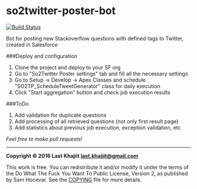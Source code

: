 # so2twitter-poster-bot

[![Build Status](https://travis-ci.org/last-khajiit/so2twitter-poster-bot.svg?branch=master)](https://travis-ci.org/last-khajiit/so2twitter-poster-bot)

Bot for posting new Stackoverflow questions with defined tags to Twitter, created in Salesforce

###Deploy and configuration 
1. Clone the project and deploy to your SF org
2. Go to "So2Twitter Poster settings" tab and fill all the necessary settings 
3. Go to Setup -> Develop -> Apex Classes and schedule "SO2TP_ScheduleTweetGenerator" class for daily execution
4. Click "Start aggregation" button and check job execution results

###ToDo
1. Add validation for duplicate questions
2. Add processing of all retrieved questions (not only first result page)
3. Add statistics about previous job execution, exception validation, etc


*Feel free to make pull requests!*


---

**Copyright © 2016 Last Khajiit <last.khajiit@gmail.com>**

This work is free. You can redistribute it and/or modify it under the
terms of the Do What The Fuck You Want To Public License, Version 2,
as published by Sam Hocevar. See the [COPYING](copying.txt) file for more details.
